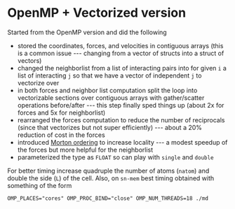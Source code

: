 # OpenMP + Vectorized version

Started from the OpenMP version and did the following
* stored the coordinates, forces, and velocities in contiguous arrays (this is a common issue --- changing from a vector of structs into a struct of vectors)
* changed the neighborlist from a list of interacting pairs into for given `i` a list of interacting `j` so that we have a vector of independent `j` to vectorize over
* in both forces and neighbor list computation split the loop into vectorizable sections over contiguous arrays with gather/scatter operations before/after --- this step finally sped things up (about 2x for forces and 5x for neighborlist)
* rearranged the forces computation to reduce the number of reciprocals (since that vectorizes but not super efficiently) --- about a 20% reduction of cost in the forces
* introduced [Morton ordering](https://en.wikipedia.org/wiki/Z-order_curve) to increase locality --- a modest speedup of the forces but more helpful for the neighborlist
* parameterized the type as `FLOAT` so can play with `single` and `double`

For better timing increase quadruple the number of atoms (`natom`) and double the side (`L`) of the cell. Also, on `sn-mem` best timing obtained with something of the form
~~~
OMP_PLACES="cores" OMP_PROC_BIND="close" OMP_NUM_THREADS=18 ./md
~~~

